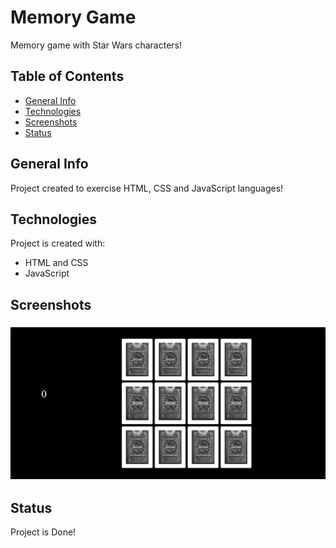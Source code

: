 # Memory Game

Memory game with Star Wars characters!

## Table of Contents

- [General Info](#general-info)
- [Technologies](#technologies)
- [Screenshots](#screenshots)
- [Status](#status)

## General Info

Project created to exercise HTML, CSS and JavaScript languages!

## Technologies

Project is created with:

- HTML and CSS
- JavaScript

## Screenshots

### ![](/memory-game%20screenshot.png)

## Status

Project is Done!